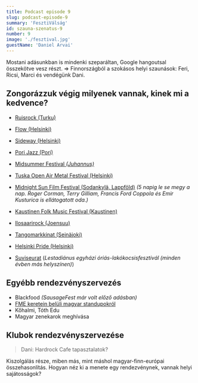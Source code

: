 ```yaml
---
title: Podcast episode 9
slug: podcast-episode-9
summary: 'FesztiVálság'
id: szauna-szenatus-9
number: 9
image: './fesztival.jpg'
guestName: 'Daniel Arvai'
---
```


Mostani adásunkban is mindenki szeparáltan, Google hangoutsal összekötve vesz részt.
=> Finnországból a szokásos helyi szaunások: Feri, Ricsi, Marci és vendégünk Dani.

## Zongorázzuk végig milyenek vannak, kinek mi a kedvence?

* [Ruisrock (Turku)](https://ruisrock.fi/)

* [Flow (Helsinki)](https://www.flowfestival.com/fi/)

* [Sideway (Helsinki)](https://sidewayshelsinki.fi/)

* [Pori Jazz (Pori)](https://porijazz.fi/fi/)

* [Midsummer Festival _(Juhannus)_](https://www.himosjuhannus.fi/)

* [Tuska Open Air Metal Festival (Helsinki)](https://www.tuska.fi/)

* [Midnight Sun Film Festival (Sodankylä, Lappföld)](https://msfilmfestival.fi/) _(5 napig le se megy a nap. Roger Corman, Terry Gilliam, Francis Ford Coppola és Emir Kusturica is ellátogatott oda.)_

* [Kaustinen Folk Music Festival (Kaustinen)](https://kaustinen.net/)

* [Ilosaarirock (Joensuu)](https://www.ilosaarirock.fi/2020/)

* [Tangomarkkinat (Seinäjoki)](http://www.tangomarkkinat.fi/)

* [Helsinki Pride (Helsinki)](https://pride.fi/)

* [Suviseurat](https://www.suviseurat.fi/) (_Lestadiánus egyházi óriás-lakókocsisfesztivál (minden évben más helyszínen)_)

## Egyébb rendezvényszervezés

* Blackfood _(SausageFest már volt előző adásban)_
* [FME keretein belüli magyar standupokról](https://www.magyarok.fi/)
* Kőhalmi, Tóth Edu
* Magyar zenekarok meghívása

## Klubok rendezvényszervezése

> Dani: Hardrock Cafe tapasztalatok?

Kiszolgálás része, miben más, mint máshol magyar-finn-európai összehasonlítás. Hogyan néz ki a menete egy rendezvénynek, vannak helyi sajátosságok?
